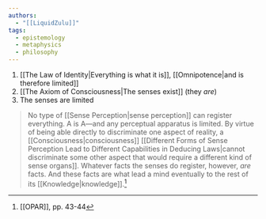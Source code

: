 ```yaml
---
authors:
  - "[[LiquidZulu]]"
tags:
  - epistemology
  - metaphysics
  - philosophy
---
```

1. [[The Law of Identity|Everything is what it is]], [[Omnipotence|and is therefore limited]]
2. [[The Axiom of Consciousness|The senses exist]] (they *are*)
3. The senses are limited

>No type of [[Sense Perception|sense perception]] can register everything. A is A—and any perceptual apparatus is limited. By virtue of being able directly to discriminate one aspect of reality, a [[Consciousness|consciousness]] [[Different Forms of Sense Perception Lead to Different Capabilities in Deducing Laws|cannot discriminate some other aspect that would require a different kind of sense organs]]. Whatever facts the senses do register, however, *are* facts. And these facts are what lead a mind eventually to the rest of its [[Knowledge|knowledge]].[^1]

[^1]: [[OPAR]], pp. 43-44